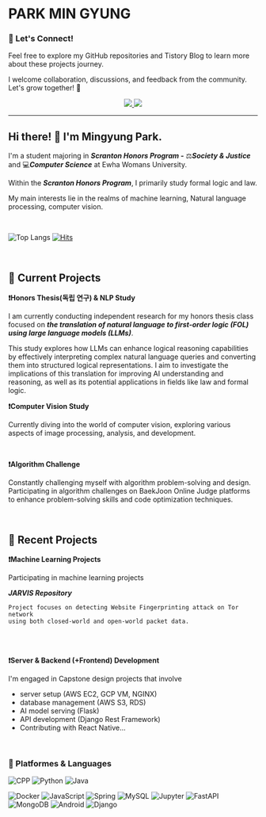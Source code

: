 # PARK MIN GYUNG
### 🤝 Let's Connect!

Feel free to explore my GitHub repositories and Tistory Blog to learn more about these projects journey. 

I welcome collaboration, discussions, and feedback from the community. Let's grow together! 🌱

<div align=center> 
  
<a href="mailto:m11ngyung3@gmail.com">
  <img src="https://img.shields.io/badge/m11ngyung3@gmail.com-EA4335?&logo=Gmail&logoColor=white&link=m11ngyung3@gmail.com"/>
</a>
<a href="https://he-kate1130.tistory.com/">
  <img src="https://img.shields.io/badge/KATE.log-000000?&logo=Tistory&logoColor=white"/>
</a>


</div> 



----

## Hi there! 👋 I'm Mingyung Park.

I'm a student majoring in ***Scranton Honors Program -*** ⚖️***Society & Justice*** and 💻***Computer Science*** at Ewha Womans University. 

Within the ***Scranton Honors Program***, I primarily study formal logic and law.

My main interests lie in the realms of machine learning, Natural language processing, computer vision.

<br/>

![Top Langs](https://github-readme-stats.vercel.app/api/top-langs/?username=mingyung-park&layout=compact&theme=dracula)
[![Hits](https://hits.seeyoufarm.com/api/count/incr/badge.svg?url=https%3A%2F%2Fgithub.com%2Fmingyung-park&count_bg=%23FF007B&title_bg=%23555555&icon=&icon_color=%23E7E7E7&title=HITS+%3A%29&edge_flat=false)](https://hits.seeyoufarm.com)

<br/>

## 🚀 Current Projects

**❗Honors Thesis(독립 연구) & NLP Study**

I am currently conducting independent research for my honors thesis class focused on ***the translation of natural language to first-order logic (FOL) using large language models (LLMs)***. 

This study explores how LLMs can enhance logical reasoning capabilities by effectively interpreting complex natural language queries and converting them into structured logical representations. I aim to investigate the implications of this translation for improving AI understanding and reasoning, as well as its potential applications in fields like law and formal logic.


**❗Computer Vision Study**

Currently diving into the world of computer vision, exploring various aspects of image processing, analysis, and development.

<br/>

**❗Algorithm Challenge**

Constantly challenging myself with algorithm problem-solving and design. Participating in algorithm challenges on BaekJoon Online Judge platforms to enhance problem-solving skills and code optimization techniques.<br/>

<br/>

## 🚀 Recent Projects

**❗Machine Learning Projects**

Participating in machine learning projects 

***JARVIS Repository***

    Project focuses on detecting Website Fingerprinting attack on Tor network 
    using both closed-world and open-world packet data.

<br/>

<br/>

**❗Server & Backend (+Frontend) Development**

I'm engaged in Capstone design projects that involve 
- server setup (AWS EC2, GCP VM, NGINX)
- database management (AWS S3, RDS)
- AI model serving (Flask)
- API development (Django Rest Framework)
- Contributing with React Native...

<br/>


### 💪 Platformes & Languages

![CPP](https://img.shields.io/badge/C++-00599C.svg?&logo=c%2B%2B&logo=c&logoColor=white)
![Python](https://img.shields.io/badge/Python-3776AB.svg?&logo=Python&logoColor=white)
![Java](https://img.shields.io/badge/Java-007396.svg?&logo=OpenJDK&logoColor=white)

![Docker](https://img.shields.io/badge/Docker-2496ED.svg?&logo=Docker&logoColor=white)
![JavaScript](https://img.shields.io/badge/JavaScript-F7DF1E.svg?&logo=JavaScript&logoColor=white)
![Spring](https://img.shields.io/badge/Spring-6DB33F.svg?&logo=Spring&logoColor=white)
![MySQL](https://img.shields.io/badge/MySQL-4479A1.svg?&logo=MySQL&logoColor=white)
![Jupyter](https://img.shields.io/badge/Jupyter-F37626.svg?&logo=Jupyter&logoColor=white)
![FastAPI](https://img.shields.io/badge/FastAPI-009688.svg?&logo=FastAPI&logoColor=white)
![MongoDB](https://img.shields.io/badge/MongoDB-47A248.svg?&logo=MongoDB&logoColor=white)
![Android](https://img.shields.io/badge/Android-3DDC84.svg?&logo=Android&logoColor=white)
![Django](https://img.shields.io/badge/Django-092E20.svg?&logo=Django&logoColor=white)



<!--
**mingyung-park/mingyung-park** is a ✨ _special_ ✨ repository because its `README.md` (this file) appears on your GitHub profile.

Here are some ideas to get you started:

- 🔭 I’m currently working on ...
- 🌱 I’m currently learning ...
- 👯 I’m looking to collaborate on ...
- 🤔 I’m looking for help with ...
- 💬 Ask me about ...
- 📫 How to reach me: ...
- 😄 Pronouns: ...
- ⚡ Fun fact: ...

[![Solved.ac Profile](http://mazassumnida.wtf/api/v2/generate_badge?boj=kateking001130)](https://solved.ac/kateking001130/)

-->
